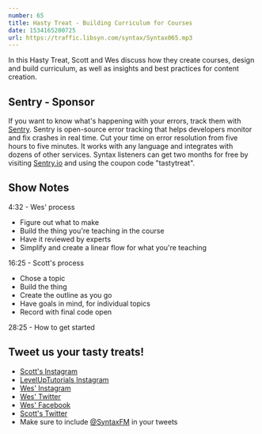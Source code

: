 ```yaml
---
number: 65
title: Hasty Treat - Building Curriculum for Courses
date: 1534165200725
url: https://traffic.libsyn.com/syntax/Syntax065.mp3
---
```


In this Hasty Treat, Scott and Wes discuss how they create courses, design and build curriculum, as well as insights and best practices for content creation.

## Sentry - Sponsor

If you want to know what's happening with your errors, track them with [Sentry](https://sentry.io/). Sentry is open-source error tracking that helps developers monitor and fix crashes in real time. Cut your time on error resolution from five hours to five minutes. It works with any language and integrates with dozens of other services. Syntax listeners can get two months for free by visiting [Sentry.io](https://sentry.io/) and using the coupon code "tastytreat".

## Show Notes

 4:32 - Wes' process

* Figure out what to make
* Build the thing you're teaching in the course
* Have it reviewed by experts
* Simplify and create a linear flow for what you're teaching

16:25 -  Scott's process

* Chose a topic
* Build the thing
* Create the outline as you go
* Have goals in mind, for individual topics
* Record with final code open

28:25 - How to get started

## Tweet us your tasty treats!

* [Scott's Instagram](https://www.instagram.com/stolinski/)
* [LevelUpTutorials Instagram](https://www.instagram.com/LevelUpTutorials/)
* [Wes' Instagram](https://www.instagram.com/wesbos/)
* [Wes' Twitter](https://twitter.com/wesbos)
* [Wes' Facebook](https://www.facebook.com/wesbos.developer)
* [Scott's Twitter](https://twitter.com/stolinski)
* Make sure to include [@SyntaxFM](https://twitter.com/SyntaxFM) in your tweets
